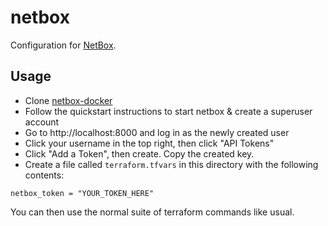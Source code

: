 # netbox

Configuration for [NetBox](https://netbox.dev/).

## Usage

- Clone [netbox-docker](https://github.com/netbox-community/netbox-docker)
- Follow the quickstart instructions to start netbox & create a superuser account
- Go to http://localhost:8000 and log in as the newly created user
- Click your username in the top right, then click "API Tokens"
- Click "Add a Token", then create. Copy the created key.
- Create a file called `terraform.tfvars` in this directory with the following contents:

```hcl
netbox_token = "YOUR_TOKEN_HERE"
```

You can then use the normal suite of terraform commands like usual.

